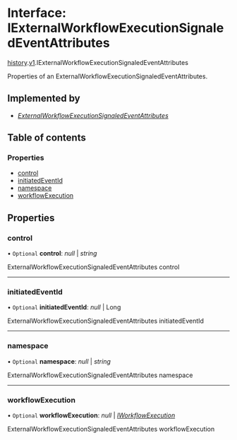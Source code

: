 # Interface: IExternalWorkflowExecutionSignaledEventAttributes

[history](../modules/proto.temporal.api.history.md).[v1](../modules/proto.temporal.api.history.v1.md).IExternalWorkflowExecutionSignaledEventAttributes

Properties of an ExternalWorkflowExecutionSignaledEventAttributes.

## Implemented by

* [*ExternalWorkflowExecutionSignaledEventAttributes*](../classes/proto.temporal.api.history.v1.externalworkflowexecutionsignaledeventattributes.md)

## Table of contents

### Properties

- [control](proto.temporal.api.history.v1.iexternalworkflowexecutionsignaledeventattributes.md#control)
- [initiatedEventId](proto.temporal.api.history.v1.iexternalworkflowexecutionsignaledeventattributes.md#initiatedeventid)
- [namespace](proto.temporal.api.history.v1.iexternalworkflowexecutionsignaledeventattributes.md#namespace)
- [workflowExecution](proto.temporal.api.history.v1.iexternalworkflowexecutionsignaledeventattributes.md#workflowexecution)

## Properties

### control

• `Optional` **control**: *null* \| *string*

ExternalWorkflowExecutionSignaledEventAttributes control

___

### initiatedEventId

• `Optional` **initiatedEventId**: *null* \| Long

ExternalWorkflowExecutionSignaledEventAttributes initiatedEventId

___

### namespace

• `Optional` **namespace**: *null* \| *string*

ExternalWorkflowExecutionSignaledEventAttributes namespace

___

### workflowExecution

• `Optional` **workflowExecution**: *null* \| [*IWorkflowExecution*](proto.temporal.api.common.v1.iworkflowexecution.md)

ExternalWorkflowExecutionSignaledEventAttributes workflowExecution
